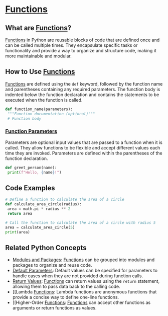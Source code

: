 # [Functions](./../Functions/)

## What are [Functions](./../Functions/)?
 [Functions](./../Functions/) in Python are reusable blocks of code that are defined once and can be called multiple times. They encapsulate specific tasks or functionality and provide a way to organize and structure code, making it more maintainable and modular.

## How to Use [Functions](./../Functions/)
 [Functions](./../Functions/) are defined using the `def` keyword, followed by the function name and parentheses containing any required parameters. The function body is indented below the function declaration and contains the statements to be executed when the function is called.

```python
def function_name(parameters):
 """Function documentation (optional)"""
 # Function body
```

### [Function Parameters](./../Function-Parameters/)
Parameters are optional input values that are passed to a function when it is called. They allow functions to be flexible and accept different values each time they are invoked. Parameters are defined within the parentheses of the function declaration.

```python
def greet_person(name):
 print(f"Hello, {name}!")
```

## Code Examples
```python
# Define a function to calculate the area of a circle
def calculate_area_circle(radius):
 area = math.pi * radius ** 2
 return area

# Call the function to calculate the area of a circle with radius 5
area = calculate_area_circle(5)
print(area)
```

## Related Python Concepts

- [Modules and Packages](./../Modules-and-Packages/): [Functions](./../Functions/) can be grouped into modules and packages to organize and reuse code.
- [Default Parameters](./../Default-Parameters/): Default values can be specified for parameters to handle cases when they are not provided during function calls.
- [Return Values](./../Return-Values/): [Functions](./../Functions/) can return values using the `return` statement, allowing them to pass data back to the calling code.
- [[Lambda [Functions](./../Functions/): Lambda functions are anonymous functions that provide a concise way to define one-line functions.
- [[Higher-Order [Functions](./../Functions/): [Functions](./../Functions/) can accept other functions as arguments or return functions as values.